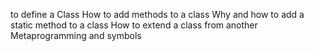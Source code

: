 to define a Class
How to add methods to a class
Why and how to add a static method to a class
How to extend a class from another
Metaprogramming and symbols
